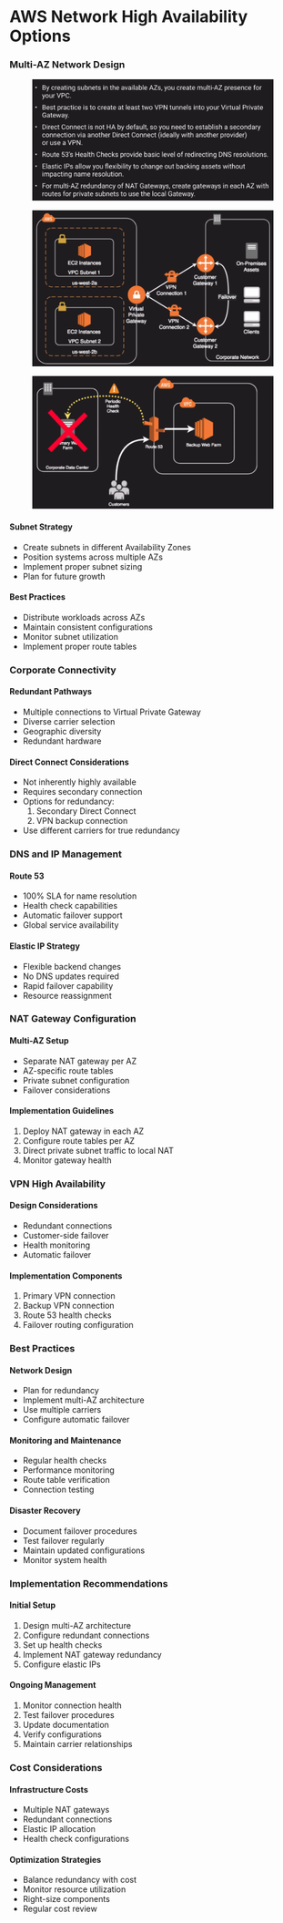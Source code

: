 # AWS Network High Availability Options

### Multi-AZ Network Design

<figure><img src="../../../.gitbook/assets/image (50).png" alt=""><figcaption></figcaption></figure>

<figure><img src="../../../.gitbook/assets/image (51).png" alt=""><figcaption></figcaption></figure>

<figure><img src="../../../.gitbook/assets/image (52).png" alt=""><figcaption></figcaption></figure>

#### Subnet Strategy

* Create subnets in different Availability Zones
* Position systems across multiple AZs
* Implement proper subnet sizing
* Plan for future growth

#### Best Practices

* Distribute workloads across AZs
* Maintain consistent configurations
* Monitor subnet utilization
* Implement proper route tables

### Corporate Connectivity

#### Redundant Pathways

* Multiple connections to Virtual Private Gateway
* Diverse carrier selection
* Geographic diversity
* Redundant hardware

#### Direct Connect Considerations

* Not inherently highly available
* Requires secondary connection
* Options for redundancy:
  1. Secondary Direct Connect
  2. VPN backup connection
* Use different carriers for true redundancy

### DNS and IP Management

#### Route 53

* 100% SLA for name resolution
* Health check capabilities
* Automatic failover support
* Global service availability

#### Elastic IP Strategy

* Flexible backend changes
* No DNS updates required
* Rapid failover capability
* Resource reassignment

### NAT Gateway Configuration

#### Multi-AZ Setup

* Separate NAT gateway per AZ
* AZ-specific route tables
* Private subnet configuration
* Failover considerations

#### Implementation Guidelines

1. Deploy NAT gateway in each AZ
2. Configure route tables per AZ
3. Direct private subnet traffic to local NAT
4. Monitor gateway health

### VPN High Availability

#### Design Considerations

* Redundant connections
* Customer-side failover
* Health monitoring
* Automatic failover

#### Implementation Components

1. Primary VPN connection
2. Backup VPN connection
3. Route 53 health checks
4. Failover routing configuration

### Best Practices

#### Network Design

* Plan for redundancy
* Implement multi-AZ architecture
* Use multiple carriers
* Configure automatic failover

#### Monitoring and Maintenance

* Regular health checks
* Performance monitoring
* Route table verification
* Connection testing

#### Disaster Recovery

* Document failover procedures
* Test failover regularly
* Maintain updated configurations
* Monitor system health

### Implementation Recommendations

#### Initial Setup

1. Design multi-AZ architecture
2. Configure redundant connections
3. Set up health checks
4. Implement NAT gateway redundancy
5. Configure elastic IPs

#### Ongoing Management

1. Monitor connection health
2. Test failover procedures
3. Update documentation
4. Verify configurations
5. Maintain carrier relationships

### Cost Considerations

#### Infrastructure Costs

* Multiple NAT gateways
* Redundant connections
* Elastic IP allocation
* Health check configurations

#### Optimization Strategies

* Balance redundancy with cost
* Monitor resource utilization
* Right-size components
* Regular cost review
